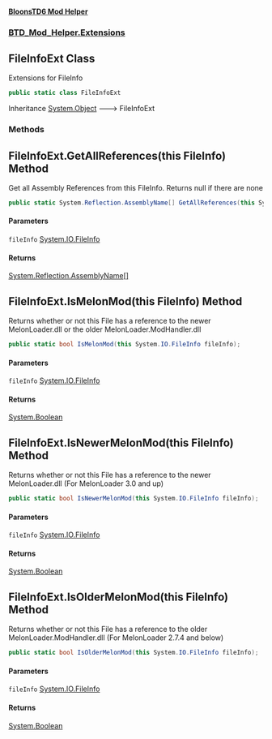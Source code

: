 #### [BloonsTD6 Mod Helper](README.md 'README')
### [BTD_Mod_Helper.Extensions](README.md#BTD_Mod_Helper.Extensions 'BTD_Mod_Helper.Extensions')

## FileInfoExt Class

Extensions for FileInfo

```csharp
public static class FileInfoExt
```

Inheritance [System.Object](https://docs.microsoft.com/en-us/dotnet/api/System.Object 'System.Object') &#129106; FileInfoExt
### Methods

<a name='BTD_Mod_Helper.Extensions.FileInfoExt.GetAllReferences(thisSystem.IO.FileInfo)'></a>

## FileInfoExt.GetAllReferences(this FileInfo) Method

Get all Assembly References from this FileInfo. Returns null if there are none

```csharp
public static System.Reflection.AssemblyName[] GetAllReferences(this System.IO.FileInfo fileInfo);
```
#### Parameters

<a name='BTD_Mod_Helper.Extensions.FileInfoExt.GetAllReferences(thisSystem.IO.FileInfo).fileInfo'></a>

`fileInfo` [System.IO.FileInfo](https://docs.microsoft.com/en-us/dotnet/api/System.IO.FileInfo 'System.IO.FileInfo')

#### Returns
[System.Reflection.AssemblyName](https://docs.microsoft.com/en-us/dotnet/api/System.Reflection.AssemblyName 'System.Reflection.AssemblyName')[[]](https://docs.microsoft.com/en-us/dotnet/api/System.Array 'System.Array')

<a name='BTD_Mod_Helper.Extensions.FileInfoExt.IsMelonMod(thisSystem.IO.FileInfo)'></a>

## FileInfoExt.IsMelonMod(this FileInfo) Method

Returns whether or not this File has a reference to the newer MelonLoader.dll or the older MelonLoader.ModHandler.dll

```csharp
public static bool IsMelonMod(this System.IO.FileInfo fileInfo);
```
#### Parameters

<a name='BTD_Mod_Helper.Extensions.FileInfoExt.IsMelonMod(thisSystem.IO.FileInfo).fileInfo'></a>

`fileInfo` [System.IO.FileInfo](https://docs.microsoft.com/en-us/dotnet/api/System.IO.FileInfo 'System.IO.FileInfo')

#### Returns
[System.Boolean](https://docs.microsoft.com/en-us/dotnet/api/System.Boolean 'System.Boolean')

<a name='BTD_Mod_Helper.Extensions.FileInfoExt.IsNewerMelonMod(thisSystem.IO.FileInfo)'></a>

## FileInfoExt.IsNewerMelonMod(this FileInfo) Method

Returns whether or not this File has a reference to the newer MelonLoader.dll (For MelonLoader 3.0 and up)

```csharp
public static bool IsNewerMelonMod(this System.IO.FileInfo fileInfo);
```
#### Parameters

<a name='BTD_Mod_Helper.Extensions.FileInfoExt.IsNewerMelonMod(thisSystem.IO.FileInfo).fileInfo'></a>

`fileInfo` [System.IO.FileInfo](https://docs.microsoft.com/en-us/dotnet/api/System.IO.FileInfo 'System.IO.FileInfo')

#### Returns
[System.Boolean](https://docs.microsoft.com/en-us/dotnet/api/System.Boolean 'System.Boolean')

<a name='BTD_Mod_Helper.Extensions.FileInfoExt.IsOlderMelonMod(thisSystem.IO.FileInfo)'></a>

## FileInfoExt.IsOlderMelonMod(this FileInfo) Method

Returns whether or not this File has a reference to the older MelonLoader.ModHandler.dll (For MelonLoader 2.7.4 and below)

```csharp
public static bool IsOlderMelonMod(this System.IO.FileInfo fileInfo);
```
#### Parameters

<a name='BTD_Mod_Helper.Extensions.FileInfoExt.IsOlderMelonMod(thisSystem.IO.FileInfo).fileInfo'></a>

`fileInfo` [System.IO.FileInfo](https://docs.microsoft.com/en-us/dotnet/api/System.IO.FileInfo 'System.IO.FileInfo')

#### Returns
[System.Boolean](https://docs.microsoft.com/en-us/dotnet/api/System.Boolean 'System.Boolean')